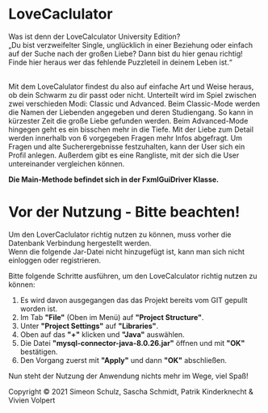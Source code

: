 # LoveCaclulator

Was ist denn der LoveCalculator University Edition? <br>
„Du bist verzweifelter Single, unglücklich in einer Beziehung oder einfach auf der Suche nach der großen Liebe? Dann bist du hier genau richtig! Finde hier heraus wer das fehlende Puzzleteil in deinem Leben ist.“<br><br>

Mit dem LoveCalulator findest du also auf einfache Art und Weise heraus, ob dein Schwarm zu dir passt oder nicht. 
Unterteilt wird im Spiel zwischen zwei verschieden Modi: Classic und Advanced.  Beim Classic-Mode werden die Namen der Liebenden angegeben und deren Studiengang. So kann in kürzester Zeit die große Liebe gefunden werden. Beim Advanced-Mode hingegen geht es ein bisschen mehr in die Tiefe. Mit der Liebe zum Detail werden innerhalb von 6 vorgegeben Fragen mehr Infos abgefragt.
Um Fragen und alte Sucherergebnisse festzuhalten, kann der User sich ein Profil anlegen. Außerdem gibt es eine Rangliste, mit der sich die User untereinander vergleichen können.<br>

<b>Die Main-Methode befindet sich in der FxmlGuiDriver Klasse.</b>

<h1>Vor der Nutzung - Bitte beachten!</h1>
Um den LoverCaclulator richtig nutzen zu können, muss vorher die Datenbank Verbindung hergestellt werden.<br>
Wenn die folgende Jar-Datei nicht hinzugefügt ist, kann man sich nicht einloggen oder registrieren.

Bitte folgende Schritte ausführen, um den LoveCalculator richtig nutzen zu können:
<ol>
<li> Es wird davon ausgegangen das das Projekt bereits vom GIT gepullt worden ist.</li>
<li> Im Tab <b>"File"</b> (Oben im Menü) auf <b>"Project Structure"</b>.</li>
<li> Unter <b>"Project Settings"</b> auf <b>"Libraries"</b>.</li>
<li> Oben auf das <b>"+"</b> klicken und <b>"Java"</b> auswählen.</li>
<li> Die Datei <b>"mysql-connector-java-8.0.26.jar"</b> öffnen und mit <b>"OK"</b> bestätigen.</li>
<li> Den Vorgang zuerst mit <b>"Apply"</b> und dann <b>"OK"</b> abschließen.</li>
</ol>

Nun steht der Nutzung der Anwendung nichts mehr im Wege, viel Spaß!

Copyright © 2021 Simeon Schulz, Sascha Schmidt, Patrik Kinderknecht & Vivien Volpert

